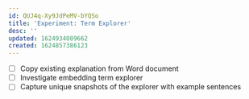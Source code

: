 ```yaml
---
id: QUJ4q-Xy9JdPeMV-bYQSo
title: 'Experiment: Term Explorer'
desc: ''
updated: 1624934089662
created: 1624857386123
---
```


- [ ] Copy existing explanation from Word document
- [ ] Investigate embedding term explorer
- [ ] Capture unique snapshots of the explorer with example sentences